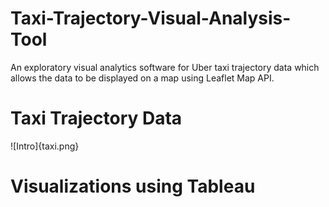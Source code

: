 # Taxi-Trajectory-Visual-Analysis-Tool
An exploratory visual analytics software for Uber taxi trajectory data which allows the data to be displayed on a map using Leaflet Map API.


# Taxi Trajectory Data

![Intro]{taxi.png}


# Visualizations using Tableau

## 
